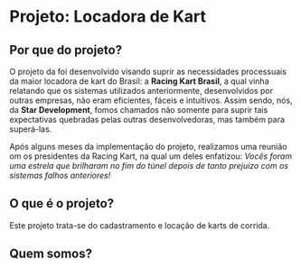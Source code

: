 # Projeto: Locadora de Kart

## Por que do projeto?

O projeto da foi desenvolvido visando suprir as necessidades processuais da maior locadora de kart do Brasil: a **Racing Kart Brasil**, a qual vinha relatando que os sistemas utilizados anteriormente, desenvolvidos por outras empresas, não eram eficientes, fáceis e intuitivos. Assim sendo, nós, da **Star Development**, fomos chamados não somente para suprir tais expectativas quebradas pelas outras desenvolvedoras, mas também para superá-las.

Após alguns meses da implementação do projeto, realizamos uma reunião om os presidentes da Racing Kart, na qual um deles enfatizou: *Vocês foram uma estrela que brilharam no fim do túnel depois de tanto prejuízo com os sistemas falhos anteriores!*

## O que é o projeto?

Este projeto trata-se do cadastramento e locação de karts de corrida.

## Quem somos?




